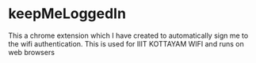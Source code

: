 # keepMeLoggedIn

This a chrome extension which I have created to automatically sign me to the wifi authentication. This is used for IIIT KOTTAYAM WIFI and runs on web browsers
